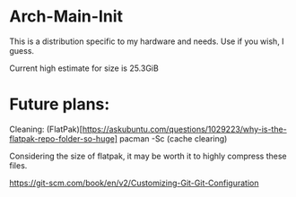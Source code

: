 # Arch-Main-Init
This is a distribution specific to my hardware and needs. Use if you wish, I guess.

Current high estimate for size is 25.3GiB

# Future plans:
Cleaning:
(FlatPak)[https://askubuntu.com/questions/1029223/why-is-the-flatpak-repo-folder-so-huge]
pacman -Sc (cache clearing)

Considering the size of flatpak, it may be worth it to highly compress these files.

https://git-scm.com/book/en/v2/Customizing-Git-Git-Configuration

